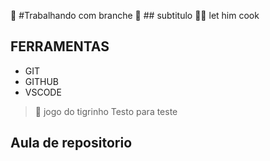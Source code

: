 🚀 #Trabalhando com branche
🚀 ## subtitulo
🧑‍🍳 let him cook
 <br>
 ## FERRAMENTAS
 - GIT
 - GITHUB
 - VSCODE
>🐯 jogo do tigrinho
>Testo para teste 
## Aula de repositorio

<br><br><br><br>

<div aling ="center">
  <img src="baixadsos.png" alt="imagem do GITHUB" width="300/>
</div>
